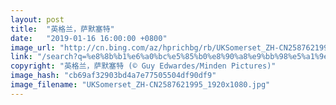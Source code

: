 ```yaml
---
layout: post
title:  "英格兰，萨默塞特"
date:   "2019-01-16 16:00:00 +0800"
image_url: "http://cn.bing.com/az/hprichbg/rb/UKSomerset_ZH-CN2587621995_1920x1080.jpg"
link: "/search?q=%e8%8b%b1%e6%a0%bc%e5%85%b0%e8%90%a8%e9%bb%98%e5%a1%9e%e7%89%b9&form=hpcapt&mkt=zh-cn"
copyright: "英格兰，萨默塞特 (© Guy Edwardes/Minden Pictures)"
image_hash: "cb69af32903bd4a7e77505504df90df9"
image_filename: "UKSomerset_ZH-CN2587621995_1920x1080.jpg"
---
```


